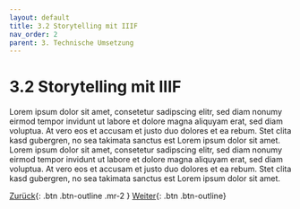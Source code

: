 ```yaml
---
layout: default
title: 3.2 Storytelling mit IIIF
nav_order: 2
parent: 3. Technische Umsetzung
---
```

# 3.2 Storytelling mit IIIF
Lorem ipsum dolor sit amet, consetetur sadipscing elitr, sed diam nonumy eirmod tempor invidunt ut labore et dolore magna aliquyam erat, sed diam voluptua. At vero eos et accusam et justo duo dolores et ea rebum. Stet clita kasd gubergren, no sea takimata sanctus est Lorem ipsum dolor sit amet. Lorem ipsum dolor sit amet, consetetur sadipscing elitr, sed diam nonumy eirmod tempor invidunt ut labore et dolore magna aliquyam erat, sed diam voluptua. At vero eos et accusam et justo duo dolores et ea rebum. Stet clita kasd gubergren, no sea takimata sanctus est Lorem ipsum dolor sit amet.

[Zurück](https://leszimmermann.github.io/digitales-storytelling/){: .btn .btn-outline .mr-2 } 
[Weiter](https://leszimmermann.github.io/digitales-storytelling/){: .btn .btn-outline}